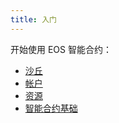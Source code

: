 ```yaml
---
title: 入门
---
```


<head>
  <title>智能合约入门</title>
</head>

开始使用 EOS 智能合约：

- [沙丘](./10_dune-guide.md)
- [帐户](./20_accounts.md)
- [资源](./30_resources.md)
- [智能合约基础](./40_smart-contract-basics.md)
